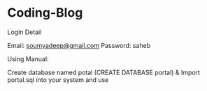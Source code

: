 # Coding-Blog

Login Detail

Email: soumyadeep@gmail.com
Password: saheb

Using Manual: 

Create database named potal (CREATE DATABASE portal) & Import portal.sql into your system and use
